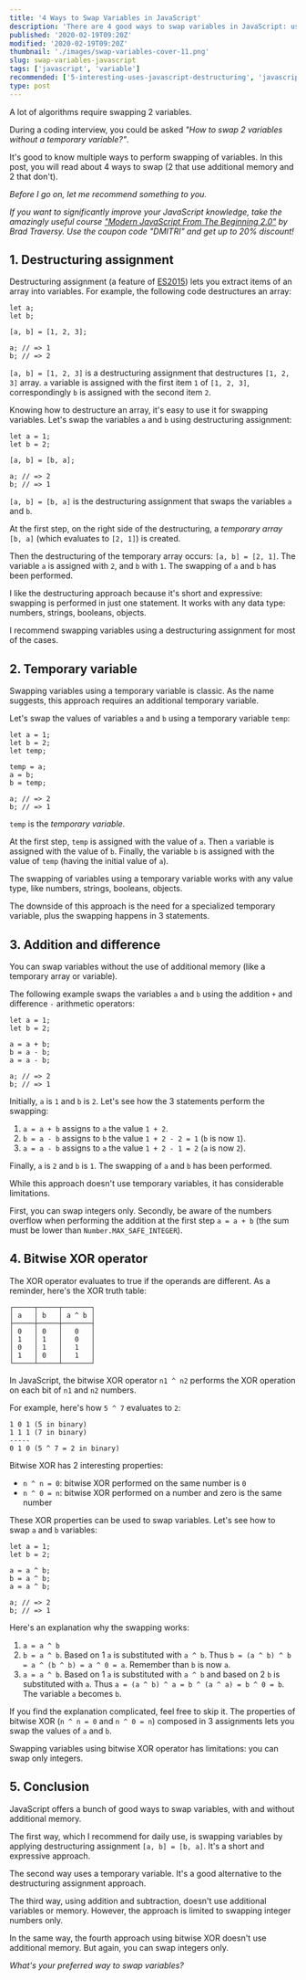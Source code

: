 ```yaml
---
title: '4 Ways to Swap Variables in JavaScript'
description: 'There are 4 good ways to swap variables in JavaScript: using a destructuring assignment, a temporary variable, addition & difference or XOR operator.'
published: '2020-02-19T09:20Z'
modified: '2020-02-19T09:20Z'
thumbnail: './images/swap-variables-cover-11.png'
slug: swap-variables-javascript
tags: ['javascript', 'variable']
recommended: ['5-interesting-uses-javascript-destructuring', 'javascript-hoisting-in-details']
type: post
---
```


A lot of algorithms require swapping 2 variables.  

During a coding interview, you could be asked *"How to swap 2 variables without a temporary variable?"*.  

It's good to know multiple ways to perform swapping of variables. In this post, you will read about 4 ways to swap (2 that use additional memory and 2 that don't).  

*Before I go on, let me recommend something to you.* 

*If you want to significantly improve your JavaScript knowledge, take the  amazingly useful course ["Modern JavaScript From The Beginning 2.0"](https://www.traversymedia.com/a/2147528886/FqXWyazh) by Brad Traversy. Use the coupon code "DMITRI" and get up to 20% discount!*

## 1. Destructuring assignment

Destructuring assignment (a feature of [ES2015](https://en.wikipedia.org/wiki/ECMAScript#6th_Edition_-_ECMAScript_2015)) lets you extract items of an array into variables. For example, the following code destructures an array:

```javascript{3}
let a;
let b;

[a, b] = [1, 2, 3];

a; // => 1
b; // => 2
```

`[a, b] = [1, 2, 3]` is a destructuring assignment that destructures `[1, 2, 3]` array. `a` variable is assigned with the first item `1` of `[1, 2, 3]`, correspondingly `b` is assigned with the second item `2`.  

Knowing how to destructure an array, it's easy to use it for swapping variables. Let's swap the variables `a` and `b` using destructuring assignment:

```javascript{3}
let a = 1;
let b = 2;

[a, b] = [b, a];

a; // => 2
b; // => 1
```

`[a, b] = [b, a]` is the destructuring assignment that swaps the variables `a` and `b`.  

At the first step, on the right side of the destructuring, a *temporary array* `[b, a]` (which evaluates to `[2, 1]`) is created.  

Then the destructuring of the temporary array occurs: `[a, b] = [2, 1]`. The variable `a` is assigned with `2`, and `b` with `1`. The swapping of `a` and `b` has been performed.  

I like the destructuring approach because it's short and expressive: swapping is performed in just one statement. It works with any data type: numbers, strings, booleans, objects.  

I recommend swapping variables using a destructuring assignment for most of the cases.  

## 2. Temporary variable

Swapping variables using a temporary variable is classic. As the name suggests, this approach requires an additional temporary variable.  

Let's swap the values of variables `a` and `b` using a temporary variable `temp`:

```javascript{4-6}
let a = 1;
let b = 2;
let temp;

temp = a;
a = b;
b = temp;

a; // => 2
b; // => 1
```

`temp` is the *temporary variable*.

At the first step, `temp` is assigned with the value of `a`. Then `a` variable is assigned with the value of `b`. Finally, the variable `b` is assigned with the value of `temp` (having the initial value of `a`).  

The swapping of variables using a temporary variable works with any value type, like numbers, strings, booleans, objects.  

The downside of this approach is the need for a specialized temporary variable, plus the swapping happens in 3 statements.  

## 3. Addition and difference

You can swap variables without the use of additional memory (like a temporary array or variable).

The following example swaps the variables `a` and `b` using the addition `+` and difference `-` arithmetic operators:

```javascript{3-5}
let a = 1;
let b = 2;

a = a + b;
b = a - b;
a = a - b;

a; // => 2
b; // => 1
```

Initially, `a` is `1` and `b` is `2`. Let's see how the 3 statements perform the swapping:

1. `a = a + b` assigns to `a` the value `1 + 2`.  
2. `b = a - b` assigns to `b` the value `1 + 2 - 2 = 1` (`b` is now `1`).  
3. `a = a - b` assigns to `a` the value `1 + 2 - 1 = 2` (`a` is now `2`).

Finally, `a` is `2` and `b` is `1`. The swapping of `a` and `b` has been performed.  

While this approach doesn't use temporary variables, it has considerable limitations. 

First, you can swap integers only. Secondly, be aware of the numbers overflow when performing the addition at the first step `a = a + b` (the sum must be lower than `Number.MAX_SAFE_INTEGER`).  

## 4. Bitwise XOR operator

The XOR operator evaluates to true if the operands are different. As a reminder, here's the XOR truth table:

```
┌─────┬─────┬───────┐
│ a   │ b   │ a ^ b │
├─────┼─────┼───────┤
│ 0   │ 0   │   0   │
│ 1   │ 1   │   0   │
│ 0   │ 1   │   1   │
│ 1   │ 0   │   1   │
└─────┴─────┴───────┘
```

In JavaScript, the bitwise XOR operator `n1 ^ n2` performs the XOR operation on each bit of `n1` and `n2` numbers.  

For example, here's how `5 ^ 7` evaluates to `2`:

```
1 0 1 (5 in binary)
1 1 1 (7 in binary)
-----
0 1 0 (5 ^ 7 = 2 in binary)
```

Bitwise XOR has 2 interesting properties: 

* `n ^ n = 0`: bitwise XOR performed on the same number is `0`
* `n ^ 0 = n`: bitwise XOR performed on a number and zero is the same number

These XOR properties can be used to swap variables. Let's see how to swap `a` and `b` variables:

```javascript{3-5}
let a = 1;
let b = 2;

a = a ^ b;
b = a ^ b;
a = a ^ b;

a; // => 2
b; // => 1
```

Here's an explanation why the swapping works:

1. `a = a ^ b`
2. `b = a ^ b`. Based on 1 `a` is substituted with `a ^ b`. Thus `b = (a ^ b) ^ b = a ^ (b ^ b) = a ^ 0 = a`. Remember than `b` is now `a`.  
3. `a = a ^ b`. Based on 1 `a` is substituted with `a ^ b` and based on 2 `b` is substituted with `a`. Thus `a = (a ^ b) ^ a = b ^ (a ^ a) = b ^ 0 = b`. The variable `a` becomes `b`.

If you find the explanation complicated, feel free to skip it. The properties of bitwise XOR (`n ^ n = 0` and `n ^ 0 = n`) composed in 3 assignments lets you swap the values of `a` and `b`.

Swapping variables using bitwise XOR operator has limitations: you can swap only integers.  

## 5. Conclusion

JavaScript offers a bunch of good ways to swap variables, with and without additional memory.  

The first way, which I recommend for daily use, is swapping variables by applying destructuring assignment `[a, b] = [b, a]`. It's a short and expressive approach.  

The second way uses a temporary variable. It's a good alternative to the destructuring assignment approach.  

The third way, using addition and subtraction, doesn't use additional variables or memory. However, the approach is limited to swapping integer numbers only.  

In the same way, the fourth approach using bitwise XOR doesn't use additional memory. But again, you can swap integers only.

*What's your preferred way to swap variables?*